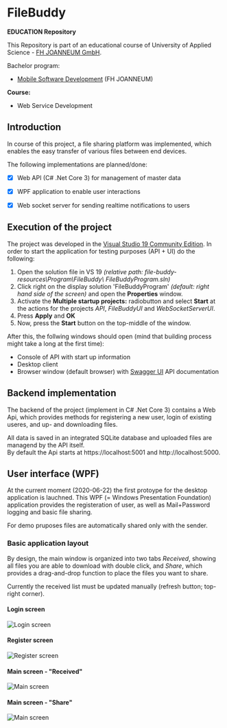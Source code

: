 # FileBuddy

**EDUCATION Repository**

This Repository is part of an educational course of University of Applied Science - [FH JOANNEUM GmbH](https://www.fh-joanneum.at/iit).

Bachelor program:

- [Mobile Software Development](<[https://www.fh-joanneum.at/mobile-software-development/bachelor/](https://www.fh-joanneum.at/mobile-software-development/bachelor/)>) (FH JOANNEUM)

**Course:**

- Web Service Development

## Introduction

In course of this project, a file sharing platform was implemented, which enables the easy transfer of various files between end devices.

The following implementations are planned/done:

- [x] Web API (C# .Net Core 3) for management of master data
- [x] WPF application to enable user interactions
- [x] Web socket server for sending realtime notifications to users


## Execution of the project

The project was developed in the [Visual Studio 19 Community Edition](<[https://visualstudio.microsoft.com/de/vs/](https://visualstudio.microsoft.com/de/vs/)>). In order to start the application for testing purposes (API + UI) do the following:

1. Open the solution file in VS 19 _(relative path: file-buddy-resources\Program\FileBuddy\ FileBuddyProgram.sln)_
2. Click right on the display solution 'FileBuddyProgram' _(default: right hand side of the screen)_ and open the **Properties** window.
3. Activate the **Multiple startup projects:** radiobutton and select **Start** at the actions for the projects _API_, _FileBuddyUI_ and _WebSocketServerUI_.
4. Press **Apply** and **OK**
5. Now, press the **Start** button on the top-middle of the window.

After this, the follwing windows should open (mind that building process might take a long at the first time):

- Console of API with start up information
- Desktop client
- Browser window (default browser) with [Swagger UI](https://swagger.io/tools/swagger-ui/) API documentation

## Backend implementation

The backend of the project (implement in C# .Net Core 3) contains a Web Api, which provides methods for registering a new user, login of existing useres, and up- and downloading files.

All data is saved in an integrated SQLite database and uploaded files are managend by the API itself.  
By default the Api starts at https://localhost:5001 and http://localhost:5000.

## User interface (WPF)

At the current moment (2020-06-22) the first protoype for the desktop application is lauchned. This WPF (= Windows Presentation Foundation) application provides the registeration of user, as well as Mail+Password logging and basic file sharing.

For demo pruposes files are automatically shared only with the sender.

### Basic application layout

By design, the main window is organized into two tabs _Received_, showing all files you are able to download with double click, and _Share_, which provides a drag-and-drop function to place the files you want to share.

Currently the received list must be updated manually (refresh button; top-right corner).

#### Login screen

![Login screen](images/login-screen.PNG)

#### Register screen

![Register screen](images/register-screen.PNG)

#### Main screen - "Received"

![Main screen](images/received-screen-with-files.PNG)

#### Main screen - "Share"

![Main screen](images/share-screen-with-files.PNG)
